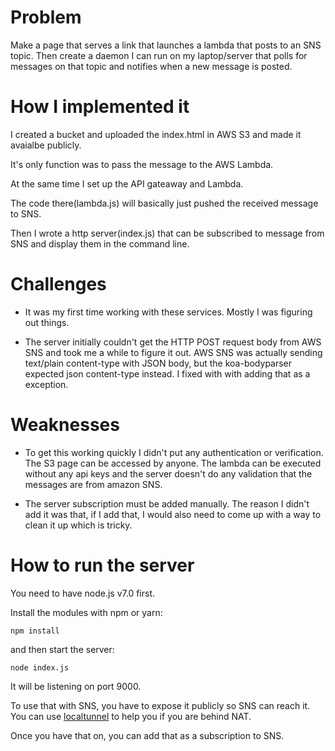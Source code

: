 # Problem

Make a page that serves a link that launches a lambda that posts to an SNS
topic. Then create a daemon I can run on my laptop/server that polls for
messages on that topic and notifies when a new message is posted. 

# How I implemented it

I created a bucket and uploaded the index.html in AWS S3 and made it avaialbe publicly.

It's only function was to pass the message to the AWS Lambda.

At the same time I set up the API gateaway and Lambda.
    
The code there(lambda.js) will basically just pushed the received message to SNS.

Then I wrote a http server(index.js) that can be subscribed to message from SNS and
display them in the command line.

# Challenges

 - It was my first time working with these services. Mostly I was figuring out
   things.

 - The server initially couldn't get the HTTP POST request body from AWS SNS
   and took me a while to figure it out. AWS SNS was actually sending
   text/plain content-type with JSON body, but the koa-bodyparser expected json
   content-type instead. I fixed with with adding that as a exception.

# Weaknesses

 - To get this working quickly I didn't put any authentication or verification.
   The S3 page can be accessed by anyone. The lambda can be executed without
   any api keys and the server doesn't do any validation that the messages are
   from amazon SNS. 
 
 - The server subscription must be added manually. The reason I didn't add it
   was that, if I add that, I would also need to come up with a way to clean it
   up which is tricky.


# How to run the server

You need to have node.js v7.0 first.

Install the modules with npm or yarn:

    npm install

and then start the server:

    node index.js

It will be listening on port 9000.

To use that with SNS, you have to expose it publicly so SNS can reach it. 
You can use [localtunnel](https://github.com/localtunnel/localtunnel) to help
you if you are behind NAT.

Once you have that on, you can add that as a subscription to SNS.
